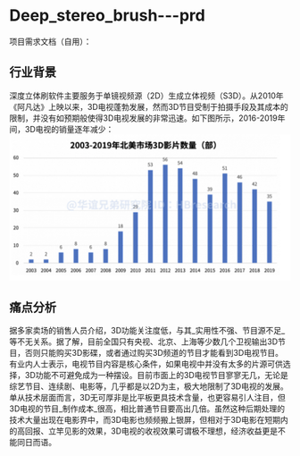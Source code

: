 # Deep_stereo_brush---prd
项目需求文档（自用）：

## 行业背景
深度立体刷软件主要服务于单镜视频源（2D）生成立体视频（S3D）。从2010年《阿凡达》上映以来，3D电视蓬勃发展，然而3D节目受制于拍摄手段及其成本的限制，并没有如预期般使得3D电视发展的非常迅速。如下图所示，2016-2019年间，3D电视的销量逐年减少：
![img](https://github.com/kabiyangyang/Deep_stereo_brush---prd/blob/main/img/截屏2021-08-17%2012.55.56.png)

## 痛点分析
据多家卖场的销售人员介绍，3D功能关注度低，与其_实用性不强、节目源不足_等不无关系。据了解，目前全国只有央视、北京、上海等少数几个卫视输出3D节目，否则只能购买3D影碟，或者通过购买3D频道的节目才能看到3D电视节目。有业内人士表示，电视节目内容是核心条件，如果电视中并没有太多的片源可供选择，3D功能不可避免成为一种摆设。目前市面上的3D电视节目寥寥无几，无论是综艺节目、连续剧、电影等，几乎都是以2D为主，极大地限制了3D电视的发展。单从技术层面而言，3D无可厚非是比平板更具技术含量，也更容易引人注目，但3D电视的节目_制作成本_很高，相比普通节目要高出几倍。虽然这种后期处理的技术大量出现在电影界中，而3D电影也频频搬上银屏，但相对于3D电影在短期内的高回报、立竿见影的效果，3D电视的收视效果可谓极不理想，经济收益更是不能同日而语。
